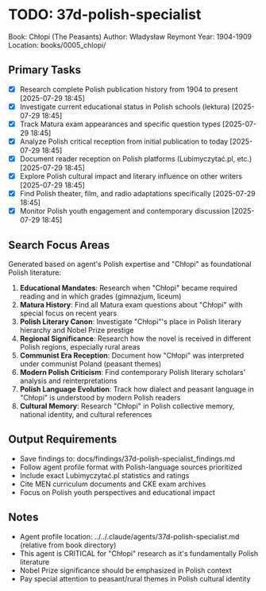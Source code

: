 # TODO: 37d-polish-specialist
Book: Chłopi (The Peasants)
Author: Władysław Reymont
Year: 1904-1909  
Location: books/0005_chlopi/

## Primary Tasks
- [x] Research complete Polish publication history from 1904 to present [2025-07-29 18:45]
- [x] Investigate current educational status in Polish schools (lektura) [2025-07-29 18:45]
- [x] Track Matura exam appearances and specific question types [2025-07-29 18:45]
- [x] Analyze Polish critical reception from initial publication to today [2025-07-29 18:45]
- [x] Document reader reception on Polish platforms (Lubimyczytać.pl, etc.) [2025-07-29 18:45]
- [x] Explore Polish cultural impact and literary influence on other writers [2025-07-29 18:45]
- [x] Find Polish theater, film, and radio adaptations specifically [2025-07-29 18:45]
- [x] Monitor Polish youth engagement and contemporary discussion [2025-07-29 18:45]

## Search Focus Areas
Generated based on agent's Polish expertise and "Chłopi" as foundational Polish literature:

1. **Educational Mandates**: Research when "Chłopi" became required reading and in which grades (gimnazjum, liceum)
2. **Matura History**: Find all Matura exam questions about "Chłopi" with special focus on recent years
3. **Polish Literary Canon**: Investigate "Chłopi"'s place in Polish literary hierarchy and Nobel Prize prestige
4. **Regional Significance**: Research how the novel is received in different Polish regions, especially rural areas
5. **Communist Era Reception**: Document how "Chłopi" was interpreted under communist Poland (peasant themes)
6. **Modern Polish Criticism**: Find contemporary Polish literary scholars' analysis and reinterpretations
7. **Polish Language Evolution**: Track how dialect and peasant language in "Chłopi" is understood by modern Polish readers
8. **Cultural Memory**: Research "Chłopi" in Polish collective memory, national identity, and cultural references

## Output Requirements
- Save findings to: docs/findings/37d-polish-specialist_findings.md
- Follow agent profile format with Polish-language sources prioritized
- Include exact Lubimyczytać.pl statistics and ratings
- Cite MEN curriculum documents and CKE exam archives
- Focus on Polish youth perspectives and educational impact

## Notes
- Agent profile location: ../../.claude/agents/37d-polish-specialist.md (relative from book directory)
- This agent is CRITICAL for "Chłopi" research as it's fundamentally Polish literature
- Nobel Prize significance should be emphasized in Polish context
- Pay special attention to peasant/rural themes in Polish cultural identity